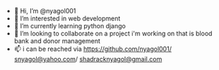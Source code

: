 - 👋 Hi, I’m @nyagol001
- 👀 I’m interested in web development
- 🌱 I’m currently learning python django
- 💞️ I’m looking to collaborate on a project i'm working on that is blood bank and donor management
- 📫 i can be reached via https://github.com/nyagol001/ snyagol@yahoo.com/ shadracknyagol@gmail.com


